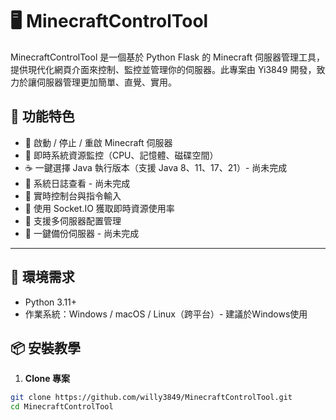 # 🖥️ MinecraftControlTool

MinecraftControlTool 是一個基於 Python Flask 的 Minecraft 伺服器管理工具，提供現代化網頁介面來控制、監控並管理你的伺服器。此專案由 Yi3849 開發，致力於讓伺服器管理更加簡單、直覺、實用。

## 🌟 功能特色

- 🔌 啟動 / 停止 / 重啟 Minecraft 伺服器
- 🧠 即時系統資源監控（CPU、記憶體、磁碟空間）
- ☕ 一鍵選擇 Java 執行版本（支援 Java 8、11、17、21）- 尚未完成
- 📜 系統日誌查看 - 尚未完成
- 💬 實時控制台與指令輸入
- 🧠 使用 Socket.IO 獲取即時資源使用率
- 🧩 支援多伺服器配置管理
- 💾 一鍵備份伺服器 - 尚未完成

---

## 🔧 環境需求

- Python 3.11+
- 作業系統：Windows / macOS / Linux（跨平台）- 建議於Windows使用

## 📦 安裝教學

1. **Clone 專案**

```bash
git clone https://github.com/willy3849/MinecraftControlTool.git
cd MinecraftControlTool
